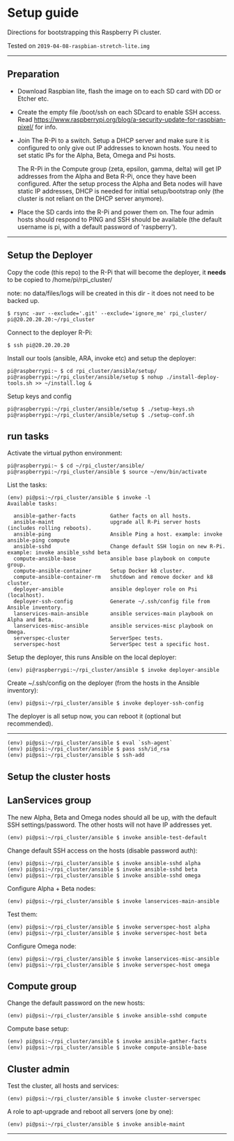 Setup guide
===========

Directions for bootstrapping this Raspberry Pi cluster.

Tested on `2019-04-08-raspbian-stretch-lite.img`

---


Preparation
-----------

* Download Raspbian lite, flash the image on to each SD card with DD or Etcher etc.

* Create the empty file /boot/ssh on each SDcard to enable SSH access. Read https://www.raspberrypi.org/blog/a-security-update-for-raspbian-pixel/ for info.

* Join The R-Pi to a switch. Setup a DHCP server and make sure it is configured to only give out IP addresses to known hosts. You need to set static IPs for the Alpha, Beta, Omega and Psi hosts.

  The R-Pi in the Compute group (zeta, epsilon, gamma, delta) will get IP addresses from the Alpha and Beta R-Pi, once they have been configured. After the setup process the Alpha and Beta nodes will have static IP addresses, DHCP is needed for initial setup/bootstrap only (the cluster is not reliant on the DHCP server anymore).

* Place the SD cards into the R-Pi and power them on. The four admin hosts should respond to PING and SSH should be available (the default username is pi, with a default password of 'raspberry').


---


Setup the Deployer
------------------


Copy the code (this repo) to the R-Pi that will become the deployer, it **needs** to be copied to /home/pi/rpi_cluster/

note: no data/files/logs will be created in this dir - it does not need to be backed up.

```
$ rsync -avr --exclude='.git' --exclude='ignore_me' rpi_cluster/ pi@20.20.20.20:~/rpi_cluster
```

Connect to the deployer R-Pi:

```
$ ssh pi@20.20.20.20
```


Install our tools (ansible, ARA, invoke etc) and setup the deployer:

```
pi@raspberrypi:~ $ cd rpi_cluster/ansible/setup/
pi@raspberrypi:~/rpi_cluster/ansible/setup $ nohup ./install-deploy-tools.sh >> ~/install.log &
```


Setup keys and config

```
pi@raspberrypi:~/rpi_cluster/ansible/setup $ ./setup-keys.sh
pi@raspberrypi:~/rpi_cluster/ansible/setup $ ./setup-conf.sh
```


## run tasks

Activate the virtual python environment:

```
pi@raspberrypi:~ $ cd ~/rpi_cluster/ansible/
pi@raspberrypi:~/rpi_cluster/ansible $ source ~/env/bin/activate
```


List the tasks:

```
(env) pi@psi:~/rpi_cluster/ansible $ invoke -l
Available tasks:

  ansible-gather-facts           Gather facts on all hosts.
  ansible-maint                  upgrade all R-Pi server hosts (includes rolling reboots).
  ansible-ping                   Ansible Ping a host. example: invoke ansible-ping compute
  ansible-sshd                   Change default SSH login on new R-Pi. example: invoke ansible_sshd beta
  compute-ansible-base           ansible base playbook on compute group.
  compute-ansible-container      Setup Docker k8 cluster.
  compute-ansible-container-rm   shutdown and remove docker and k8 cluster.
  deployer-ansible               ansible deployer role on Psi (localhost).
  deployer-ssh-config            Generate ~/.ssh/config file from Ansible inventory.
  lanservices-main-ansible       ansible services-main playbook on Alpha and Beta.
  lanservices-misc-ansible       ansible services-misc playbook on Omega.
  serverspec-cluster             ServerSpec tests.
  serverspec-host                ServerSpec test a specific host.

```

Setup the deployer, this runs Ansible on the local deployer:

```
(env) pi@raspberrypi:~/rpi_cluster/ansible $ invoke deployer-ansible
```


Create ~/.ssh/config on the deployer (from the hosts in the Ansible inventory):

```
(env) pi@psi:~/rpi_cluster/ansible $ invoke deployer-ssh-config
```


The deployer is all setup now, you can reboot it (optional but recommended).


---


```
(env) pi@psi:~/rpi_cluster/ansible $ eval `ssh-agent`
(env) pi@psi:~/rpi_cluster/ansible $ pass ssh/id_rsa
(env) pi@psi:~/rpi_cluster/ansible $ ssh-add
```


Setup the cluster hosts
-----------------------


## LanServices group

The new Alpha, Beta and Omega nodes should all be up, with the default SSH settings/password. The other hosts will not have IP addresses yet.

```
(env) pi@psi:~/rpi_cluster/ansible $ invoke ansible-test-default
```

Change default SSH access on the hosts (disable password auth):

```
(env) pi@psi:~/rpi_cluster/ansible $ invoke ansible-sshd alpha
(env) pi@psi:~/rpi_cluster/ansible $ invoke ansible-sshd beta
(env) pi@psi:~/rpi_cluster/ansible $ invoke ansible-sshd omega
```

Configure Alpha + Beta nodes:

```
(env) pi@psi:~/rpi_cluster/ansible $ invoke lanservices-main-ansible
```

Test them:

```
(env) pi@psi:~/rpi_cluster/ansible $ invoke serverspec-host alpha
(env) pi@psi:~/rpi_cluster/ansible $ invoke serverspec-host beta
```


Configure Omega node:

```
(env) pi@psi:~/rpi_cluster/ansible $ invoke lanservices-misc-ansible
(env) pi@psi:~/rpi_cluster/ansible $ invoke serverspec-host omega
```


## Compute group

Change the default password on the new hosts:

```
(env) pi@psi:~/rpi_cluster/ansible $ invoke ansible-sshd compute
```

Compute base setup:

```
(env) pi@psi:~/rpi_cluster/ansible $ invoke ansible-gather-facts
(env) pi@psi:~/rpi_cluster/ansible $ invoke compute-ansible-base
```


## Cluster admin

Test the cluster, all hosts and services:

```
(env) pi@psi:~/rpi_cluster/ansible $ invoke cluster-serverspec
```

A role to apt-upgrade and reboot all servers (one by one):

```
(env) pi@psi:~/rpi_cluster/ansible $ invoke ansible-maint
```


---
